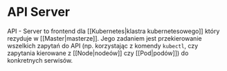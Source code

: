 # API Server
API - Server to frontend dla [[Kubernetes|klastra kubernetesowego]] który rezyduje w [[Master|masterze]]. Jego zadaniem jest przekierowanie wszelkich zapytań do API (np. korzystając z komendy `kubectl`, czy zapytania kierowane z [[Node|nodeów]] czy [[Pod|podów]]) do konkretnych serwisów.